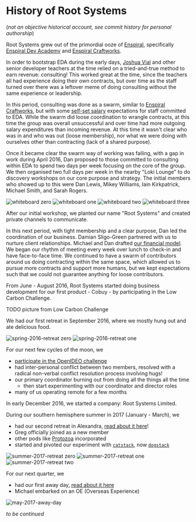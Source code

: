 # History of Root Systems

(_not an objective historical account, see commit history for personal authorship_)

Root Systems grew out of the primordial ooze of [Enspiral](http://enspiral.com), specifically [Enspiral Dev Academy](http://devacademy.co.nz) and [Enspiral Craftworks](http://craftworks.enspiral.com/).

In order to bootstrap EDA during the early days, [Joshua Vial](http://joshuavial.com/) and other senior developer teachers at the time relied on a tried-and-true method to earn revenue: consulting! This worked great at the time, since the teachers all had experience doing their own contracts, but over time as the staff turned over there was a leftover meme of doing consulting without the same experience or leadership.

In this period, consulting was done as a swarm, similar to [Enspiral Craftworks](http://craftworks.enspiral.com), but with some [self-set salary](http://joshuavial.com/self-determined-salaries/) expectations for staff committed to EDA. While the swarm did loose coordination to wrangle contracts, at this time the group was overall unsuccessful and over time had more outgoing salary expenditures than incoming revenue. At this time it wasn't clear who was in and who was out (loose membership), nor what we were doing with ourselves other than contracting (lack of a shared purpose).

Once it became clear the swarm way of working was failing, with a gap in work during April 2016, Dan proposed to those committed to consulting within EDA to spend two days per week focusing on the core of the group. We then organised two full days per week in the nearby "Loki Lounge" to do discovery workshops on our core purpose and strategy. The initial members who showed up to this were Dan Lewis, Mikey Williams, Iain Kirkpatrick, Michael Smith, and Sarah Rogers.

![whiteboard zero](./0.png)
![whiteboard one](./1.png)
![whiteboard two](./2.png)
![whiteboard three](./3.png)

After our initial workshop, we planted our name "Root Systems" and created private channels to communicate.

In this next period, with tight membership and a clear purpose, Dan led the coordination of our business. Damian Sligo-Green partnered with us to nurture client relationships. Michael and Dan drafted [our financial model](https://medium.com/enspiral-tales/a-new-financial-model-for-consulting-c7781661a1ec). We began our rhythm of meeting every week over lunch to check-in and have face-to-face time. We continued to have a swarm of contributors around us doing contracting within the same space, which allowed us to pursue more contracts and support more humans, but we kept expectations such that we could not guarantee anything for loose contributors.

From June - August 2016, Root Systems started doing business development for our first product - Cobuy - by participating in the Low Carbon Challenge.

TODO picture from Low Carbon Challenge

We had our first retreat in September 2016, where we mostly hung out and ate delicious food.

![spring-2016-retreat zero](./spring-2016-retreat-0.jpg)
![spring-2016-retreat one](./spring-2016-retreat-1.jpg)

For our next few cycles of the moon, we

- [participate in the OpenIDEO challenge](https://challenges.openideo.com/challenge/food-waste/top-ideas/cobuy-group-buying-software-that-helps-people-buy-good-food-at-good-prices-together)
- had inter-personal conflict between two members, resolved with a radical non-verbal conflict resolution process involving hugs!
- our primary coordinator burning out from doing all the things all the time
  - then start experimenting with our coordinator and director roles
- many of us operating remote for a few months

In early December 2016, we started a company: Root Systems Limited.

During our southern hemisphere summer in 2017 (January - March), we

- had our second retreat in Alexandra, [read about it here](https://viewer.scuttlebot.io/%25bIUaaGaez1Kq6wPcewpcKNEA78O6x5%2FI8QIriUVbI94%3D.sha256)!
- Greg officially joined as a new member
- other pods like [Protozoa](http://protozoa.nz) incorporated
- started and pivoted our experiment with [`catstack`](https://github.com/enspiral-root-systems/catstack), now [`dogstack`](https://dogstack.js.org)

![summer-2017-retreat zero](./summer-2017-retreat-0.jpg)
![summer-2017-retreat one](./summer-2017-retreat-1.jpg)
![summer-2017-retreat two](./summer-2017-retreat-2.jpg)

For our next quarter, we

- had our first away day, [read about it here](https://viewer.scuttlebot.io/%25P31bgqX6MBPD%2BJOXxquOlq5TRH9EPeJarPqDJ9APYIM%3D.sha256)
- Michael embarked on an OE (Overseas Experience)

![may-2017-away-day](./may-2017-away-day.jpg)

_to be continued_
